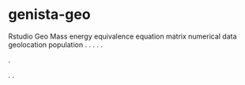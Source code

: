 # genista-geo
Rstudio Geo Mass energy equivalence equation matrix numerical data geolocation population
.
.
.
.
.




.






















.
.















